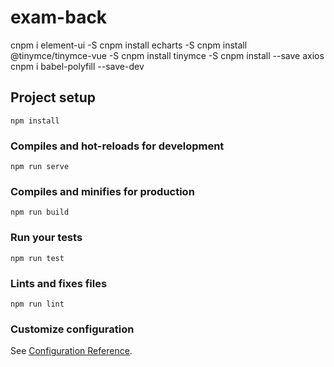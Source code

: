 # exam-back
cnpm i element-ui -S
cnpm install echarts -S
cnpm install @tinymce/tinymce-vue -S
cnpm install tinymce -S
cnpm install --save axios
cnpm i babel-polyfill --save-dev
## Project setup
```
npm install
```

### Compiles and hot-reloads for development
```
npm run serve
```

### Compiles and minifies for production
```
npm run build
```

### Run your tests
```
npm run test
```

### Lints and fixes files
```
npm run lint
```

### Customize configuration
See [Configuration Reference](https://cli.vuejs.org/config/).
